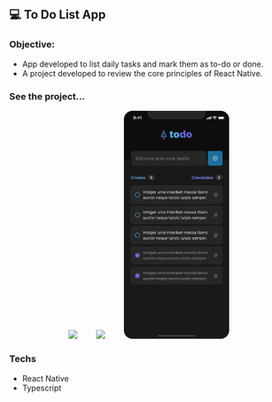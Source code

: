 ## 💻 To Do List App

### Objective:
- App developed to list daily tasks and mark them as to-do or done.
- A project developed to review the core principles of React Native.

### See the project...
<p align="center">
  <img src="./assets/first" width="190" hspace="15">
  <img src="./assets/second" width="190" hspace="15">
  <img src="./assets/thirdy.png" width="190" hspace="15">
</p>

### Techs
- React Native
- Typescript
